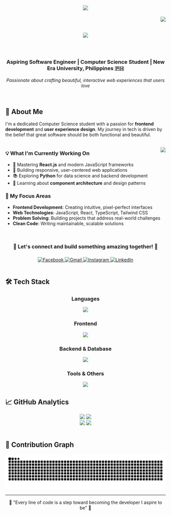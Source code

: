 <div align="center">
  <img height="300" src="https://user-images.githubusercontent.com/74038190/240304586-d48893bd-0757-481c-8d7e-ba3e163feae7.png" />
</div>

<br>

<img align="right" src="https://visitor-badge.laobi.icu/badge?page_id=rnjhnd.rnjhnd" />

<h1 align="center">
    <img src="https://readme-typing-svg.herokuapp.com/?font=Righteous&size=35&center=true&vCenter=true&width=500&height=70&duration=4000&lines=Hi+There!+👋;+I'm+Aren+John+Esoen;Software+Engineer;" />
</h1>

<br>

<div align="center">
  <h3><strong>Aspiring Software Engineer | Computer Science Student | New Era University, Philippines 🇵🇭</strong></h3>
  <h4><strong></strong></h4>
  <p><em>Passionate about crafting beautiful, interactive web experiences that users love</em></p>
</div>

<br>


## 🚀 About Me

I'm a dedicated Computer Science student with a passion for **frontend development** and **user experience design**. My journey in tech is driven by the belief that great software should be both functional and beautiful.
<br><br>

<img align="right" height="250" src="https://user-images.githubusercontent.com/74038190/271839856-3b4607a1-1cc6-41f1-926f-892ae880e7a5.gif" />

### 💡 What I'm Currently Working On
- 🌱 Mastering **React.js** and modern JavaScript frameworks
- 🎨 Building responsive, user-centered web applications
- 📚 Exploring **Python** for data science and backend development
- 🔧 Learning about **component architecture** and design patterns

### 🎯 My Focus Areas
- **Frontend Development**: Creating intuitive, pixel-perfect interfaces
- **Web Technologies**: JavaScript, React, TypeScript, Tailwind CSS
- **Problem Solving**: Building projects that address real-world challenges
- **Clean Code**: Writing maintainable, scalable solutions

<br>
<div align="center">
  <h3><strong>🤝 Let's connect and build something amazing together! 🚀</strong><h3>
</div>

<div align="center">
  <a href="https://facebook.com/rnjhn.d" target="_blank">
    <img src="https://img.shields.io/badge/Facebook-1877F2?style=for-the-badge&logo=facebook&logoColor=white" alt="Facebook" />
  </a>
  <a href="mailto:esoen.arenjohn@gmail.com" target="_blank">
    <img src="https://img.shields.io/badge/Gmail-D14836?style=for-the-badge&logo=gmail&logoColor=white" alt="Gmail" />
  </a>
  <a href="https://instagram.com/rnjhn.d" target="_blank">
    <img src="https://img.shields.io/badge/Instagram-E4405F?style=for-the-badge&logo=instagram&logoColor=white" alt="Instagram" />
  </a>
  <a href="https://linkedin.com/in/rnjhnd" target="_blank">
    <img src="https://img.shields.io/badge/LinkedIn-0077B5?style=for-the-badge&logo=linkedin&logoColor=white" alt="LinkedIn" />
  </a>
</div>

<br clear="both">

## 🛠️ Tech Stack

<div align="center">

### Languages
<img src="https://skillicons.dev/icons?i=js,ts,py,java,php" height="50" />

### Frontend
<img src="https://skillicons.dev/icons?i=react,html,css,tailwind,bootstrap,vite" height="50" />

### Backend & Database
<img src="https://skillicons.dev/icons?i=mysql,supabase" height="50" />

### Tools & Others
<img src="https://skillicons.dev/icons?i=vscode,idea,eclipse,figma,bash,linux,tensorflow" height="50" />

</div>

## 📈 GitHub Analytics

<div align="center">
  <img height="180em" src="https://github-readme-stats.vercel.app/api?username=rnjhnd&show_icons=true&theme=github_dark&include_all_commits=true&count_private=true&hide_border=false" />
  <img height="180em" src="https://github-readme-stats.vercel.app/api/top-langs/?username=rnjhnd&layout=compact&theme=github_dark&hide_border=false" />
</div>

<div align="center">
  <img src="https://streak-stats.demolab.com?user=rnjhnd&theme=github-dark-blue&hide_border=false&border_radius=5" height="150" />
  <img src="https://github-profile-trophy.vercel.app?username=rnjhnd&theme=onestar&column=3&row=2&margin-w=8&margin-h=8&no-bg=false&no-frame=false" height="150" />
</div>

<br>

## 🐍 Contribution Graph

![snake gif](https://github.com/rnjhnd/rnjhnd/blob/output/github-snake-dark.svg)

<div >
</div>

---

<div align="center">
  <p>💫 "Every line of code is a step toward becoming the developer I aspire to be" 💫</p>
</div>
